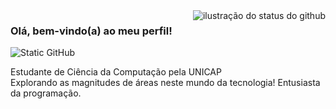 <img align='right' src="https://github-readme-stats.vercel.app/api?username=liralves&show_icons=true&title_color=783c00&text_color=af552e&icon_color=783c00&bg_color=f8efd4&cache_seconds=2300" alt="ilustração do status do github">

### Olá, bem-vindo(a) ao meu perfil!

<img src="https://img.shields.io/static/v1?label=Overview&message=LIRALVES&color=f8efd4&style=for-the-badge&logo=GitHub" alt="Static GitHub">

<p>Estudante de Ciência da Computação pela UNICAP<br/> Explorando as magnitudes de áreas neste mundo da tecnologia! Entusiasta da programação.</p>
